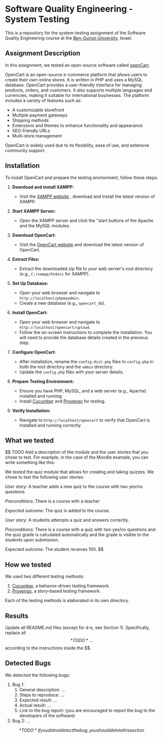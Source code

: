 # Software Quality Engineering - System Testing

This is a repository for the system-testing assignment of the Software Quality Engineering course at the [Ben-Gurion University](https://in.bgu.ac.il/), Israel.

## Assignment Description

In this assignment, we tested an open-source software called [openCart](https://www.opencart.com).

OpenCart is an open-source e-commerce platform that allows users to create their own online stores. It is written in PHP and uses a MySQL database. OpenCart provides a user-friendly interface for managing products, orders, and customers. It also supports multiple languages and currencies, making it suitable for international businesses. The platform includes a variety of features such as:

- A customizable storefront
- Multiple payment gateways
- Shipping methods
- Extensions and themes to enhance functionality and appearance
- SEO-friendly URLs
- Multi-store management

OpenCart is widely used due to its flexibility, ease of use, and extensive community support.

## Installation

To install OpenCart and prepare the testing environment, follow these steps:

1. **Download and install XAMPP:**

   - Visit the [XAMPP website](https://www.apachefriends.org/download.html) , download and install the latest version of XAMPP.

2. **Start XAMPP Server:**

   - Open the XAMPP server and click the "start buttons of the Apache and the MySQL modules.

3. **Download OpenCart:**

   - Visit the [OpenCart website](https://www.opencart.com/) and download the latest version of OpenCart.

4. **Extract Files:**

   - Extract the downloaded zip file to your web server's root directory (e.g., `C:/xampp/htdocs` for XAMPP).

5. **Set Up Database:**

   - Open your web browser and navigate to `http://localhost/phpmyadmin`.
   - Create a new database (e.g., `opencart_db`).

6. **Install OpenCart:**

   - Open your web browser and navigate to `http://localhost/opencart/upload`.
   - Follow the on-screen instructions to complete the installation. You will need to provide the database details created in the previous step.

7. **Configure OpenCart:**

   - After installation, rename the `config-dist.php` files to `config.php` in both the root directory and the `admin` directory.
   - Update the `config.php` files with your server details.

8. **Prepare Testing Environment:**

   - Ensure you have PHP, MySQL, and a web server (e.g., Apache) installed and running.
   - Install [Cucumber](https://cucumber.io/docs/installation/) and [Provengo](https://provengo.tech/docs/installation/) for testing.

9. **Verify Installation:**
   - Navigate to `http://localhost/opencart` to verify that OpenCart is installed and running correctly.

## What we tested

$$
*TODO* Add a description of the module and the user stories that you chose to test.
For example, in the case of the Moodle example, you can write something like this:

We tested the quiz module that allows for creating and taking quizzes. We chose to test the following user stories:

*User story:* A teacher adds a new quiz to the course with two yes/no questions

*Preconditions:* There is a course with a teacher

*Expected outcome:* The quiz is added to the course.

*User story:* A students attempts a quiz and answers correctly.

*Preconditions:* There is a course with a quiz with two yes/no questions and the quiz grade is calculated automatically and the grade is visible to the students upon submission.

*Expected outcome:* The student receives 100.
$$

## How we tested

We used two different testing methods:

1. [Cucumber](https://cucumber.io/), a behavior-driven testing framework.
2. [Provengo](https://provengo.tech/), a story-based testing framework.

Each of the testing methods is elaborated in its own directory.

## Results

Update all README.md files (except for d-e, see Section 1). Specifically, replace all $$*TODO*…$$ according to the instructions inside the $$.

## Detected Bugs

We detected the following bugs:

1. Bug 1:
   1. General description: ...
   2. Steps to reproduce: ...
   3. Expected result: ...
   4. Actual result: ...
   5. Link to the bug report: (you are encouraged to report the bug to the developers of the software)
2. Bug 2: ...

$$*TODO* if you did not detect the bug, you should delete this section$$

